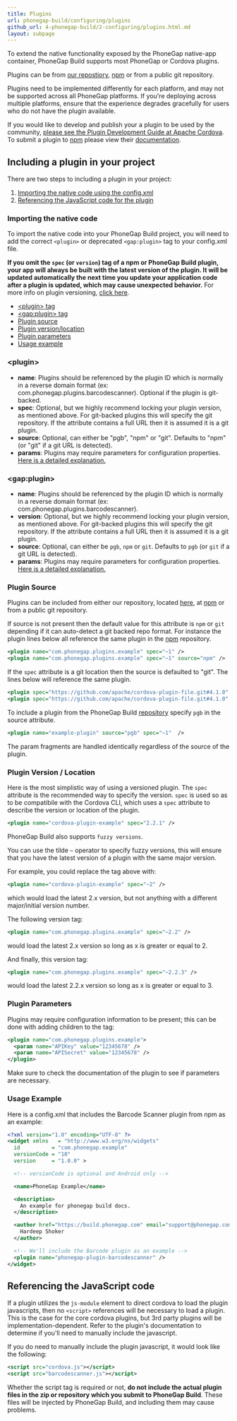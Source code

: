 ```yaml
---
title: Plugins
url: phonegap-build/configuring/plugins
github_url: 4-phonegap-build/2-configuring/plugins.html.md
layout: subpage
---
```


To extend the native functionality exposed by the PhoneGap native-app container, PhoneGap Build supports most PhoneGap or Cordova plugins.

Plugins can be from <a href="https://build.phonegap.com/plugins" target="_blank">our repostiory</a>, <a href="https://www.npmjs.com/">npm</a> or from a public git repository.

Plugins need to be implemented differently for each platform, and may not be supported across all PhoneGap platforms. If you're deploying across multiple platforms, ensure that the experience degrades gracefully for users who do not have the plugin available.

If you would like to develop and publish your a plugin to be used by the community, [please see the Plugin Development Guide at Apache Cordova](http://cordova.apache.org/docs/en/latest/guide/hybrid/plugins/index.html). To submit a plugin to <a href="https://www.npmjs.com/">npm</a> please view their <a href="https://docs.npmjs.com/getting-started/publishing-npm-packages">documentation</a>.

## Including a plugin in your project

There are two steps to including a plugin in your project:

1. <a href="#importing-config">Importing the native code using the config.xml</a>
1. <a href="#importing-native">Referencing the JavaScript code for the plugin</a>

<a class="anchor" id="importing-config"></a>

### Importing the native code

To import the native code into your PhoneGap Build project, you will need to add the correct `<plugin>` or deprecated `<gap:plugin>` tag to your config.xml file.

<b>If you omit the `spec` (or `version`) tag of a npm or PhoneGap Build plugin, your app will always be built with the latest version of the plugin. It will be updated automatically the next time you update your application code after a plugin is updated, which may cause unexpected behavior.</b> For more info on plugin versioning, <a href="#plugin-version">click here</a>.

- [&lt;plugin&gt; tag](#plugin)
- [&lt;gap:plugin&gt; tag](#gap-plugin)
- [Plugin source](#plugin-source)
- [Plugin version/location](#plugin-version)
- [Plugin parameters](#plugin-params)
- [Usage example](#usage-example)

<a class="anchor" id="plugin"></a>

### &lt;plugin&gt;

- **name**: Plugins should be referenced by the plugin ID which is normally in a reverse domain format (ex: com.phonegap.plugins.barcodescanner). Optional if the plugin is git-backed.
- **spec**: Optional, but we highly recommend locking your plugin version, as mentioned above. For git-backed plugins this will specify the git repository. If the attribute contains a full URL then it is assumed it is a git plugin.
- **source**: Optional, can either be "pgb", "npm" or "git".  Defaults to "npm" (or "git" if a git URL is detected).
- **params**: Plugins may require parameters for configuration properties. <a href="#plugin-params">Here is a detailed explanation.</a>

<a class="anchor" id="gap-plugin"></a>

### &lt;gap:plugin&gt;

- **name**: Plugins should be referenced by the plugin ID which is normally in a reverse domain format (ex: com.phonegap.plugins.barcodescanner).
- **version**: Optional, but we highly recommend locking your plugin version, as mentioned above. For git-backed plugins this will specify the git repository. If the attribute contains a full URL then it is assumed it is a git plugin.
- **source**: Optional, can either be `pgb`, `npm` or `git`.  Defaults to `pgb` (or `git` if a git URL is detected).
- **params**: Plugins may require parameters for configuration properties. <a href="#plugin-params">Here is a detailed explanation.</a>

<a class="anchor" id="plugin-source"></a>

### Plugin Source

Plugins can be included from either our repository, located <a href="https://build.phonegap.com/plugins">here</a>, at <a href="https://www.npmjs.com/">npm</a> or from a public git repository.

If source is not present then the default value for this attribute is `npm` or `git` depending if it can auto-detect a git backed repo format. For instance the plugin lines below all reference the same plugin in the <a href="https://www.npmjs.com/">npm</a> repository.

```xml
<plugin name="com.phonegap.plugins.example" spec="~1" />
<plugin name="com.phonegap.plugins.example" spec="~1" source="npm" />
```

If the `spec` attribute is a git location then the source is defaulted to "git". The lines below will reference the same plugin.

```xml
<plugin spec="https://github.com/apache/cordova-plugin-file.git#4.1.0" />
<plugin spec="https://github.com/apache/cordova-plugin-file.git#4.1.0" source="git" />
```

To include a plugin from the PhoneGap Build <a href="https://build.phonegap.com/plugins">repository</a> specify `pgb` in the source attribute.

```xml
<plugin name="example-plugin" source="pgb" spec="~1"  />
```

The param fragments are handled identically regardless of the source of the plugin.

<a class="anchor" id="plugin-version"></a>

### Plugin Version / Location

Here is the most simplistic way of using a versioned plugin. The `spec` attribute is the recommended way to specify the version. `spec` is used so as to be compatibile with the Cordova CLI, which uses a `spec` attribute to describe the version or location of the plugin.

```xml
<plugin name="cordova-plugin-example" spec="2.2.1" />
```

PhoneGap Build also supports `fuzzy versions`.

You can use the tilde `~` operator to specify fuzzy versions, this will ensure that you have the latest version of a plugin with the same major version.

For example, you could replace the tag above with:

```xml
<plugin name="cordova-plugin-example" spec="~2" />
```

which would load the latest 2.x version, but not anything with a different major/initial version number.

The following version tag:

```xml
<plugin name="com.phonegap.plugins.example" spec="~2.2" />
```

would load the latest 2.x version so long as x is greater or equal to 2.

And finally, this version tag:

```xml
<plugin name="com.phonegap.plugins.example" spec="~2.2.3" />
```

would load the latest 2.2.x version so long as x is greater or equal to 3.

<a class="anchor" id="plugin-params"></a>

### Plugin Parameters

Plugins may require configuration information to be present; this can be done with adding <param> children to the <plugin> tag:

```xml
<plugin name="com.phonegap.plugins.example">
  <param name="APIKey" value="12345678" />
  <param name="APISecret" value="12345678" />
</plugin>
```

<i class="glyphicon glyphicon-check"></i> Make sure to check the documentation of the plugin to see if parameters are necessary.

<a class="anchor" id="usage-example"></a>

### Usage Example

Here is a config.xml that includes the Barcode Scanner plugin from npm as an example:

```xml
<?xml version="1.0" encoding="UTF-8" ?>
<widget xmlns   = "http://www.w3.org/ns/widgets"
  id          = "com.phonegap.example"
  versionCode = "10"
  version     = "1.0.0" >

  <!-- versionCode is optional and Android only -->

  <name>PhoneGap Example</name>

  <description>
    An example for phonegap build docs.
  </description>

  <author href="https://build.phonegap.com" email="support@phonegap.com">
    Hardeep Shoker
  </author>

  <!-- We'll include the Barcode plugin as an example -->
  <plugin name="phonegap-plugin-barcodescanner" />
</widget>
```

<a class="anchor" id="importing-native"></a>

## Referencing the JavaScript code

If a plugin utilizes the <code>js-module</code> element to direct cordova to load the plugin javascripts, then no <code>&lt;script&gt;</code> references will be necessary to load a plugin. This is the case for the core cordova plugins, but 3rd party plugins will be implementation-dependent. Refer to the plugin's documentation to determine if you'll need to manually include the javascript.

If you do need to manually include the plugin javascript, it would look like the following:

```xml
<script src="cordova.js"></script>
<script src="barcodescanner.js"></script>
```

Whether the script tag is required or not, **do not include the actual plugin files in the zip or repository which you submit to PhoneGap Build**. These files will be injected by PhoneGap Build, and including them may cause problems.
